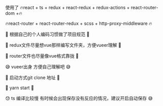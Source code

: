 使用了 🔥react + ts + redux + react-redux + redux-actions + react-router-dom +🔥

🔥react-router + react-router-redux + scss + http-proxy-middleware 🔥

🚀 根据自己的个人编码习惯做了项目规范 🚀

🐶 redux文件尽量想vue那样编写文件夹，方便vueer理解 🐶

🐷 router文件也尽量像vue格式靠拢 🐷

😅 vueer出身 方便自己理解吧 😅

🚀 启动方式git clone 地址 🚀

🍺 yarn start 🍺

😓 ts 编译比较慢 有时候会出现保存没有反应的情况，建议开启自动保存 😅

